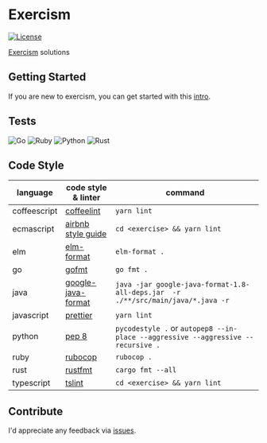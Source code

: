 # Exercism

[![License](https://img.shields.io/:license-mit-blue.svg)](https://rootulp.mit-license.org)

[Exercism](http://exercism.io/rootulp) solutions

## Getting Started

If you are new to exercism, you can get started with this [intro](http://exercism.io/how-it-works/newbie).

## Tests

![Go](https://github.com/rootulp/exercism/workflows/Go/badge.svg)
![Ruby](https://github.com/rootulp/exercism/workflows/Ruby/badge.svg?branch=master)
![Python](https://github.com/rootulp/exercism/workflows/Python/badge.svg?branch=master)
![Rust](https://github.com/rootulp/exercism/workflows/Rust/badge.svg?branch=master)

## Code Style

| language     | code style & linter                                                | command                                                                          |
| ------------ | ------------------------------------------------------------------ | -------------------------------------------------------------------------------- |
| coffeescript | [coffeelint](https://github.com/clutchski/coffeelint)              | `yarn lint`                                                                      |
| ecmascript   | [airbnb style guide](https://github.com/airbnb/javascript)         | `cd <exercise> && yarn lint`                                                     |
| elm          | [elm-format](https://github.com/avh4/elm-format)                   | `elm-format .`                                                                   |
| go           | [gofmt](https://golang.org/cmd/gofmt/)                             | `go fmt .`                                                                       |
| java         | [google-java-format](https://github.com/google/google-java-format) | `java -jar google-java-format-1.8-all-deps.jar  -r ./**/src/main/java/*.java -r` |
| javascript   | [prettier](https://github.com/prettier/prettier)                   | `yarn lint`                                                                      |
| python       | [pep 8](https://www.python.org/dev/peps/pep-0008/)                 | `pycodestyle .` or `autopep8 --in-place --aggressive --aggressive --recursive .` |
| ruby         | [rubocop](https://github.com/bbatsov/rubocop)                      | `rubocop .`                                                                      |
| rust         | [rustfmt](https://github.com/rust-lang/rustfmt)                    | `cargo fmt --all`                                                                |
| typescript   | [tslint](https://github.com/palantir/tslint)                       | `cd <exercise> && yarn lint`                                                     |

## Contribute

I'd appreciate any feedback via [issues](https://github.com/rootulp/exercism/issues/new).
